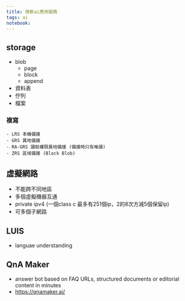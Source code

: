 ```yaml
---
title: 微軟ai應用服務
tags: ai
notebook: 
---
```


## storage
  - blob
    - page
    - block
    - append
  - 資料表
  - 佇列
  - 檔案
  ### 複寫
    - LRS 本機備援
    - GRS 異地備援
    - RA-GRS 讀取權限異地備援 (備援時只有唯讀)
    - ZRS 區域備援 (Block Blob)
## 虛擬網路
  - 不能跨不同地區
  - 多個虛擬機器互通
  - private ipv4 (一個class c 最多有251個ip，2的8次方減5個保留ip)
  - 可多個子網路

## LUIS
  - languae understanding
## QnA Maker 
  - answer bot based on FAQ URLs, structured documents or editorial content in minutes
  - https://qnamaker.ai/
